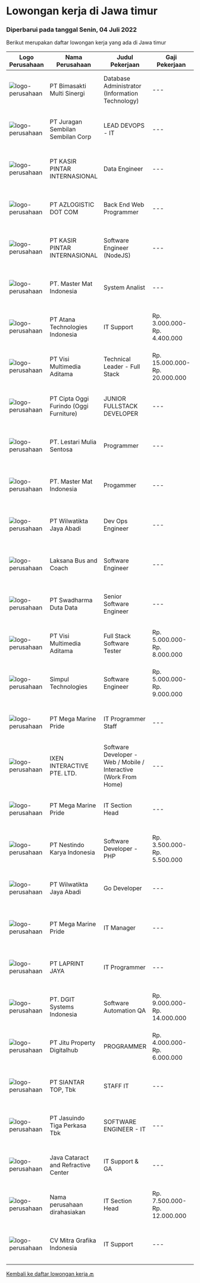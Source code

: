 
  # Lowongan kerja di Jawa timur

  ### Diperbarui pada tanggal Senin, 04 Juli 2022

  Berikut merupakan daftar lowongan kerja yang ada di Jawa timur

  |Logo Perusahaan | Nama Perusahaan | Judul Pekerjaan | Gaji Pekerjaan | Lokasi | Deskripsi | Tanggal diunggah | Pranala |
  | -------------- | --------------- | --------------- | --------- | --------- | -------------- | ------- | ----------- |
  |![logo-perusahaan](https://image-service-cdn.seek.com.au/3c3597528a656ba0a7299263a04fc9ed9cb02b85/ee4dce1061f3f616224767ad58cb2fc751b8d2dc)|PT Bimasakti Multi Sinergi|Database Administrator (Information Technology)|---|Sidoarjo|Manage database changes and re-designs Analyze database issues and troubleshoot or configure the database accordingly Drive automation of code Monitor...|Minggu, 03 Juli 2022|https://www.jobstreet.co.id/id/job/database-administrator-information-technology-3932010?token=0~bf81f413-f313-4e15-b582-573f8a7a5847&sectionRank=1&jobId=jobstreet-id-job-3932010|
|![logo-perusahaan](https://image-service-cdn.seek.com.au/509e525881096fde1ea7ddc0f45958e6074c7587/ee4dce1061f3f616224767ad58cb2fc751b8d2dc)|PT Juragan Sembilan Sembilan Corp|LEAD DEVOPS - IT|---|Malang|Degree in Information Technology or computer science 5 years experience in Devops 3 years experience in cloud Environtment (GCP, AWS, Azure and...|Sabtu, 02 Juli 2022|https://www.jobstreet.co.id/id/job/lead-devops-it-3923835?token=0~bf81f413-f313-4e15-b582-573f8a7a5847&sectionRank=2&jobId=jobstreet-id-job-3923835|
|![logo-perusahaan](https://image-service-cdn.seek.com.au/0361bae937596b43e3f2a473257008c2d4f70004/ee4dce1061f3f616224767ad58cb2fc751b8d2dc)|PT KASIR PINTAR INTERNASIONAL|Data Engineer|---|Surabaya|Job Description Design, implement and deploy new data models and data processes in production. Perform data analysis to generate business insights....|Minggu, 03 Juli 2022|https://www.jobstreet.co.id/id/job/data-engineer-3932548?token=0~bf81f413-f313-4e15-b582-573f8a7a5847&sectionRank=3&jobId=jobstreet-id-job-3932548|
|![logo-perusahaan](https://image-service-cdn.seek.com.au/72f03b328178a38363e0c862f8a81d1679cde49a/ee4dce1061f3f616224767ad58cb2fc751b8d2dc)|PT AZLOGISTIC DOT COM|Back End Web Programmer|---|Surabaya|Candidate must posses at least Bachelor's Degree in Computer Science / Information Technology At least 1 year (s) of working experience Required skill...|Minggu, 03 Juli 2022|https://www.jobstreet.co.id/id/job/back-end-web-programmer-3932447?token=0~bf81f413-f313-4e15-b582-573f8a7a5847&sectionRank=4&jobId=jobstreet-id-job-3932447|
|![logo-perusahaan](https://image-service-cdn.seek.com.au/0361bae937596b43e3f2a473257008c2d4f70004/ee4dce1061f3f616224767ad58cb2fc751b8d2dc)|PT KASIR PINTAR INTERNASIONAL|Software Engineer (NodeJS)|---|Surabaya|DeskripsiSebagai Software Engineer, peran utama anda adalah merancang dan mengembangkan API serta sistem backend yang mampu bertahan dalam jangka...|Minggu, 03 Juli 2022|https://www.jobstreet.co.id/id/job/software-engineer-nodejs-3932519?token=0~bf81f413-f313-4e15-b582-573f8a7a5847&sectionRank=5&jobId=jobstreet-id-job-3932519|
|![logo-perusahaan](https://image-service-cdn.seek.com.au/f164f29cff3b663510d4c6490955671be33d3036/ee4dce1061f3f616224767ad58cb2fc751b8d2dc)|PT. Master Mat Indonesia|System Analist|---|Surabaya|Terbiasa dengan pekerjaan dibidang IT ? Apakah anda suka pekerjaan yang berhubungan dengan analisis program komputer dan teknologi ? Jika iya, anda...|Minggu, 03 Juli 2022|https://www.jobstreet.co.id/id/job/system-analist-3942198?token=0~bf81f413-f313-4e15-b582-573f8a7a5847&sectionRank=6&jobId=jobstreet-id-job-3942198|
|![logo-perusahaan](https://image-service-cdn.seek.com.au/56f8871e9ae3ea08a7e856d2c11136b2d0ce7538/ee4dce1061f3f616224767ad58cb2fc751b8d2dc)|PT Atana Technologies Indonesia|IT Support|Rp. 3.000.000-Rp. 4.400.000|Surabaya|Bertanggung jawab atas instalasi, monitoring, migrasi, troubleshooting terkait hardware, software, network mengelola infrastruktur IT ( network &amp;...|Kamis, 30 Juni 2022|https://www.jobstreet.co.id/id/job/it-support-3939321?token=0~bf81f413-f313-4e15-b582-573f8a7a5847&sectionRank=7&jobId=jobstreet-id-job-3939321|
|![logo-perusahaan](https://image-service-cdn.seek.com.au/b8528c389ba1b59ec14f571684d5a518b5b2a7b1/ee4dce1061f3f616224767ad58cb2fc751b8d2dc)|PT Visi Multimedia Aditama|Technical Leader - Full Stack|Rp. 15.000.000-Rp. 20.000.000|Malang|Responsibilities: Working closely with Product Leaders &amp; VP of Production. Gather user needs/information from Sales and Executives. Manage project...|Minggu, 03 Juli 2022|https://www.jobstreet.co.id/id/job/technical-leader-full-stack-3932488?token=0~bf81f413-f313-4e15-b582-573f8a7a5847&sectionRank=8&jobId=jobstreet-id-job-3932488|
|![logo-perusahaan](https://image-service-cdn.seek.com.au/f5e99c6625a96ec1224880924ad94f699f8c1520/ee4dce1061f3f616224767ad58cb2fc751b8d2dc)|PT Cipta Oggi Furindo (Oggi Furniture)|JUNIOR FULLSTACK DEVELOPER|---|Surabaya|Merancang dan membuat REST API yang terhubung dengan Database; Debugging &amp; Troubleshooting bug; Merancang dan membuat modul-modul yang dapat...|Minggu, 03 Juli 2022|https://www.jobstreet.co.id/id/job/junior-fullstack-developer-3933317?token=0~bf81f413-f313-4e15-b582-573f8a7a5847&sectionRank=9&jobId=jobstreet-id-job-3933317|
|![logo-perusahaan](https://image-service-cdn.seek.com.au/ba805d70a0f328ca007a39c2a87a4909bf8ef7b7/ee4dce1061f3f616224767ad58cb2fc751b8d2dc)|PT. Lestari Mulia Sentosa|Programmer|---|Sidoarjo|Usia maksimal 30 tahun Kandidat harus memiliki setidaknya Gelar Sarjana di Segala Jurusan dengan IPK minimal 3.00 Setidaknya memiliki 2 tahun...|Jumat, 01 Juli 2022|https://www.jobstreet.co.id/id/job/programmer-3923218?token=0~bf81f413-f313-4e15-b582-573f8a7a5847&sectionRank=10&jobId=jobstreet-id-job-3923218|
|![logo-perusahaan](https://image-service-cdn.seek.com.au/f164f29cff3b663510d4c6490955671be33d3036/ee4dce1061f3f616224767ad58cb2fc751b8d2dc)|PT. Master Mat Indonesia|Progammer|---|Surabaya|Terbiasa dengan pekerjaan dibidang IT ? Apakah anda suka pekerjaan yang berhubungan dengan program komputer dan teknologi ? Jika iya, anda tepat...|Minggu, 03 Juli 2022|https://www.jobstreet.co.id/id/job/progammer-3942157?token=0~bf81f413-f313-4e15-b582-573f8a7a5847&sectionRank=11&jobId=jobstreet-id-job-3942157|
|![logo-perusahaan](https://image-service-cdn.seek.com.au/2f56c9ce3a447b4b8020950ffd7a72eb0c1ac21d/ee4dce1061f3f616224767ad58cb2fc751b8d2dc)|PT Wilwatikta Jaya Abadi|Dev Ops Engineer|---|Malang|WJA is offering a full-time position for a DevOps Engineer to join our team.You will be: Creating and managing DevOps Pipelines to support Continuous...|Minggu, 03 Juli 2022|https://www.jobstreet.co.id/id/job/dev-ops-engineer-3933254?token=0~bf81f413-f313-4e15-b582-573f8a7a5847&sectionRank=12&jobId=jobstreet-id-job-3933254|
|![logo-perusahaan](https://image-service-cdn.seek.com.au/902348087aaf569a7904b828ee90e3c8414e16b2/ee4dce1061f3f616224767ad58cb2fc751b8d2dc)|Laksana Bus and Coach|Software Engineer|---|Jawa Tengah|With more than 40 years of bus and coach building, LAKSANA has provided Indonesia with a safe and reliable means of transportation. You can find...|Sabtu, 02 Juli 2022|https://www.jobstreet.co.id/id/job/software-engineer-3919023?token=0~bf81f413-f313-4e15-b582-573f8a7a5847&sectionRank=13&jobId=jobstreet-id-job-3919023|
|![logo-perusahaan](https://image-service-cdn.seek.com.au/e55e3708620a7ff5e7da329d1725ee01ed113417/ee4dce1061f3f616224767ad58cb2fc751b8d2dc)|PT Swadharma Duta Data|Senior Software Engineer|---|Jakarta Raya|1.    Minimal 2 Tahun pengalaman sebagai programmer2.    Memahami konsep pengembangan aplikasi3.    Memahami konsep Microservices...|Minggu, 03 Juli 2022|https://www.jobstreet.co.id/id/job/senior-software-engineer-3932205?token=0~bf81f413-f313-4e15-b582-573f8a7a5847&sectionRank=14&jobId=jobstreet-id-job-3932205|
|![logo-perusahaan](https://image-service-cdn.seek.com.au/b8528c389ba1b59ec14f571684d5a518b5b2a7b1/ee4dce1061f3f616224767ad58cb2fc751b8d2dc)|PT Visi Multimedia Aditama|Full Stack Software Tester|Rp. 5.000.000-Rp. 8.000.000|Malang|Responsibilities: Use and test software to identify and eliminate bugs in applications. Performe specific tests, examines all aspects of a product...|Minggu, 03 Juli 2022|https://www.jobstreet.co.id/id/job/full-stack-software-tester-3932495?token=0~bf81f413-f313-4e15-b582-573f8a7a5847&sectionRank=15&jobId=jobstreet-id-job-3932495|
|![logo-perusahaan](https://image-service-cdn.seek.com.au/86f14356bc1f934fa987c601444edf6762263efa/ee4dce1061f3f616224767ad58cb2fc751b8d2dc)|Simpul Technologies|Software Engineer|Rp. 5.000.000-Rp. 9.000.000|Surabaya|Join our exciting Tech Team as a Full-Stack Software Engineer. Our team builds wonderful Enterprise Tech platform. You will be part of a talented...|Jumat, 01 Juli 2022|https://www.jobstreet.co.id/id/job/software-engineer-3929577?token=0~bf81f413-f313-4e15-b582-573f8a7a5847&sectionRank=16&jobId=jobstreet-id-job-3929577|
|![logo-perusahaan](https://image-service-cdn.seek.com.au/c2d1b10e65f5a153629011d5886a8b3d0e1913fb/ee4dce1061f3f616224767ad58cb2fc751b8d2dc)|PT Mega Marine Pride|IT Programmer Staff|---|Pasuruan|Tugas Pokok Membuat aplikasi inhouse yang dibutuhkan perusahaan Mengelola dan mengembangkan aplikasi yang saat ini sudah digunakan di perusahaan...|Jumat, 01 Juli 2022|https://www.jobstreet.co.id/id/job/it-programmer-staff-3941601?token=0~bf81f413-f313-4e15-b582-573f8a7a5847&sectionRank=17&jobId=jobstreet-id-job-3941601|
|![logo-perusahaan](https://image-service-cdn.seek.com.au/10d21712510f6418d8b6f2713764bd6acc5f0fe8/ee4dce1061f3f616224767ad58cb2fc751b8d2dc)|IXEN INTERACTIVE PTE. LTD.|Software Developer - Web / Mobile / Interactive (Work From Home)|---|Jakarta Raya|The ideal candidate will be responsible for developing high-quality applications. They will also be responsible for designing and implementing...|Minggu, 03 Juli 2022|https://www.jobstreet.co.id/id/job/software-developer-web-mobile-interactive-work-from-home-9707528/origin/sg?token=0~bf81f413-f313-4e15-b582-573f8a7a5847&sectionRank=18&jobId=jobstreet-sg-job-9707528|
|![logo-perusahaan](https://image-service-cdn.seek.com.au/c2d1b10e65f5a153629011d5886a8b3d0e1913fb/ee4dce1061f3f616224767ad58cb2fc751b8d2dc)|PT Mega Marine Pride|IT Section Head|---|Pasuruan|Main Role and Responsibilities: Responsible for the day to day management of PCs, monitors, laptops, handheld devices and server component hardware...|Rabu, 29 Juni 2022|https://www.jobstreet.co.id/id/job/it-section-head-3937999?token=0~bf81f413-f313-4e15-b582-573f8a7a5847&sectionRank=19&jobId=jobstreet-id-job-3937999|
|![logo-perusahaan](https://image-service-cdn.seek.com.au/e6b86a55e62bba9e61456e203321a19cc06253da/ee4dce1061f3f616224767ad58cb2fc751b8d2dc)|PT Nestindo Karya Indonesia|Software Developer - PHP|Rp. 3.500.000-Rp. 5.500.000|Surabaya|Mahir dalam bahasa pemprograman PHP dan berpengalaman minimal 1 tahun. Dapat dan menggunakan Sistem Database MySQL. Mempunyai pengalaman dalam...|Sabtu, 02 Juli 2022|https://www.jobstreet.co.id/id/job/software-developer-php-3930850?token=0~bf81f413-f313-4e15-b582-573f8a7a5847&sectionRank=20&jobId=jobstreet-id-job-3930850|
|![logo-perusahaan](https://image-service-cdn.seek.com.au/2f56c9ce3a447b4b8020950ffd7a72eb0c1ac21d/ee4dce1061f3f616224767ad58cb2fc751b8d2dc)|PT Wilwatikta Jaya Abadi|Go Developer|---|Malang|Smartgopher TeamWe're a small (but growing!) group of people who value self-improvement, honesty, and humility. We like people who do everything to...|Minggu, 03 Juli 2022|https://www.jobstreet.co.id/id/job/go-developer-3932529?token=0~bf81f413-f313-4e15-b582-573f8a7a5847&sectionRank=21&jobId=jobstreet-id-job-3932529|
|![logo-perusahaan](https://image-service-cdn.seek.com.au/c2d1b10e65f5a153629011d5886a8b3d0e1913fb/ee4dce1061f3f616224767ad58cb2fc751b8d2dc)|PT Mega Marine Pride|IT Manager|---|Pasuruan|Main Role and Responsibilities: Lead large IT projects, including the design and deployment of new IT systems and services Monitor performance of...|Rabu, 29 Juni 2022|https://www.jobstreet.co.id/id/job/it-manager-3938028?token=0~bf81f413-f313-4e15-b582-573f8a7a5847&sectionRank=22&jobId=jobstreet-id-job-3938028|
|![logo-perusahaan](https://image-service-cdn.seek.com.au/52ef4afb9b12e9a943d6f98618c9fd87475c1900/ee4dce1061f3f616224767ad58cb2fc751b8d2dc)|PT LAPRINT JAYA|IT Programmer|---|Surabaya|Membuat aplikasi Web/ Mobile baik offline maupun online untuk segala keperluan perkantoran Melakukan percobaan menjalankan program dan aplikasi...|Kamis, 30 Juni 2022|https://www.jobstreet.co.id/id/job/it-programmer-3921205?token=0~bf81f413-f313-4e15-b582-573f8a7a5847&sectionRank=23&jobId=jobstreet-id-job-3921205|
|![logo-perusahaan](https://image-service-cdn.seek.com.au/86a88c2f6d7d45552583132278caf70ef23e7608/ee4dce1061f3f616224767ad58cb2fc751b8d2dc)|PT. DGIT Systems Indonesia|Software Automation QA|Rp. 9.000.000-Rp. 14.000.000|Bali|We are looking for talented Software Automation QA or Test Automation Engineer to join an experienced team working on our flagship product Telflow, a...|Sabtu, 02 Juli 2022|https://www.jobstreet.co.id/id/job/software-automation-qa-3930424?token=0~bf81f413-f313-4e15-b582-573f8a7a5847&sectionRank=24&jobId=jobstreet-id-job-3930424|
|![logo-perusahaan](https://image-service-cdn.seek.com.au/3553993baf5fd64928092c4fdd6fb5590132d617/ee4dce1061f3f616224767ad58cb2fc751b8d2dc)|PT Jitu Property Digitalhub|PROGRAMMER|Rp. 4.000.000-Rp. 6.000.000|Malang|Web / Full Stack Developer – KOTA MALANGExcelsoft Technology adalah perusahaan yang bergerak di bidang Software Engineering, Consulting, dan...|Kamis, 30 Juni 2022|https://www.jobstreet.co.id/id/job/programmer-3921114?token=0~bf81f413-f313-4e15-b582-573f8a7a5847&sectionRank=25&jobId=jobstreet-id-job-3921114|
|![logo-perusahaan](https://image-service-cdn.seek.com.au/72d061152d33d9465ce57d7808b8b1b842ccd9f9/ee4dce1061f3f616224767ad58cb2fc751b8d2dc)|PT SIANTAR TOP, Tbk|STAFF IT|---|Sidoarjo|Usia maksimal 27 tahun D3 / S1 Teknik Informatika, Sistem Informasi Freshgraduate are welcome Memahami pemrograman HTML, JavaScript, PHP, MySQL,...|Rabu, 29 Juni 2022|https://www.jobstreet.co.id/id/job/staff-it-3937367?token=0~bf81f413-f313-4e15-b582-573f8a7a5847&sectionRank=26&jobId=jobstreet-id-job-3937367|
|![logo-perusahaan](https://image-service-cdn.seek.com.au/f9cd043f1011fee386470591649d3e30b502df59/ee4dce1061f3f616224767ad58cb2fc751b8d2dc)|PT Jasuindo Tiga Perkasa Tbk|SOFTWARE ENGINEER - IT|---|Sidoarjo|Kualifikasi : Pendidikan minimal D3/S1 Teknik Informatika Berpengalaman minimal 3 tahun terutama sebagai back end dan front end developer Memiliki...|Jumat, 01 Juli 2022|https://www.jobstreet.co.id/id/job/software-engineer-it-3941388?token=0~bf81f413-f313-4e15-b582-573f8a7a5847&sectionRank=27&jobId=jobstreet-id-job-3941388|
|![logo-perusahaan](https://image-service-cdn.seek.com.au/f3a9b146e73d8e8838d4ab1170ff2368aa304bcc/ee4dce1061f3f616224767ad58cb2fc751b8d2dc)|Java Cataract and Refractive Center|IT Support & GA|---|Surabaya|Kualifikasi : Pendidikan D3/S1 Teknik Informatika/Sistem Informasi/Teknik Elektro Usia maksimal 30 Tahun Pengalaman di bidang GA dan IT Support lebih...|Selasa, 28 Juni 2022|https://www.jobstreet.co.id/id/job/it-support-ga-3936124?token=0~bf81f413-f313-4e15-b582-573f8a7a5847&sectionRank=28&jobId=jobstreet-id-job-3936124|
|![logo-perusahaan](https://i.ibb.co/sqvTCh9/112815900-stock-vector-no-image-available-icon-flat-vector.webp)|Nama perusahaan dirahasiakan|IT Section Head|Rp. 7.500.000-Rp. 12.000.000|Jawa Timur|Responsibilities : Responsible to configure, implement, and maintain of various technologies managed by the IT department. Develops, maintains, and...|Rabu, 29 Juni 2022|https://www.jobstreet.co.id/id/job/it-section-head-3937703?token=0~bf81f413-f313-4e15-b582-573f8a7a5847&sectionRank=29&jobId=jobstreet-id-job-3937703|
|![logo-perusahaan](https://image-service-cdn.seek.com.au/ca155ef80ac3a10e9d4f94e02ed02e545016b684/ee4dce1061f3f616224767ad58cb2fc751b8d2dc)|CV Mitra Grafika Indonesia|IT Support|---|Surabaya|Minimal D3/S1 Semua Jurusan, IPK :3.00 Menguasai excel tingkat lanjut (Macro &amp; VBA) Menguasai strukur data dan anlisis data Minimal pengalaman 1...|Minggu, 03 Juli 2022|https://www.jobstreet.co.id/id/job/it-support-3942046?token=0~bf81f413-f313-4e15-b582-573f8a7a5847&sectionRank=30&jobId=jobstreet-id-job-3942046|


  [Kembali ke daftar lowongan kerja 🔙](../README.md#daftar-lowongan-kerja)
  